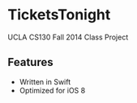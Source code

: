 TicketsTonight
==============

UCLA CS130 Fall 2014 Class Project

Features
---
- Written in Swift
- Optimized for iOS 8
